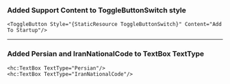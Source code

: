 ### Added Support **Content** to **ToggleButtonSwitch** style
```
<ToggleButton Style="{StaticResource ToggleButtonSwitch}" Content="Add To Startup"/>
```

***
### Added Persian and IranNationalCode to TextBox **TextType**
```
<hc:TextBox TextType="Persian"/>
<hc:TextBox TextType="IranNationalCode"/>
```
